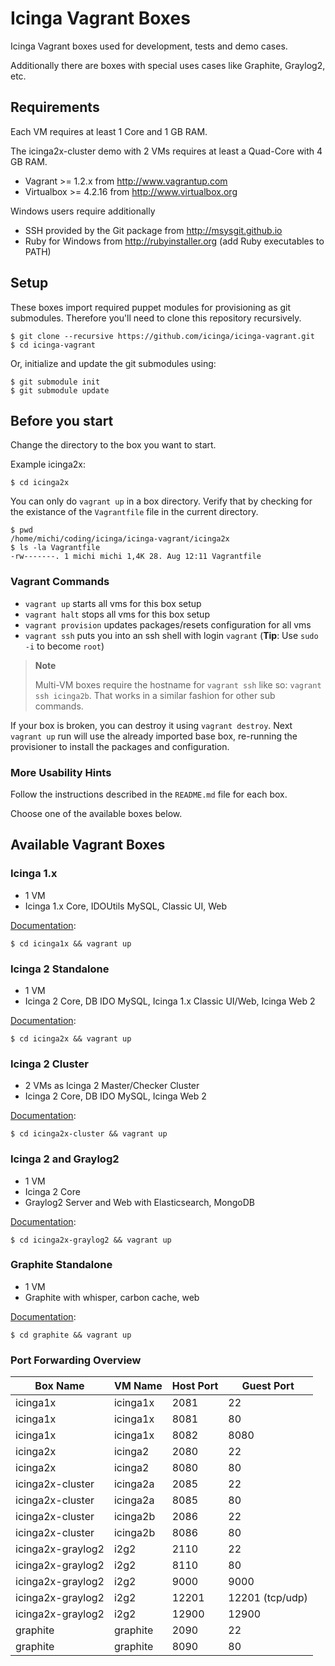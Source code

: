 # Icinga Vagrant Boxes

Icinga Vagrant boxes used for development, tests and demo cases.

Additionally there are boxes with special uses cases like Graphite,
Graylog2, etc.

## Requirements

Each VM requires at least 1 Core and 1 GB RAM.

The icinga2x-cluster demo with 2 VMs requires at least a Quad-Core with 4 GB RAM.

* Vagrant >= 1.2.x from http://www.vagrantup.com
* Virtualbox >= 4.2.16 from http://www.virtualbox.org

Windows users require additionally

* SSH provided by the Git package from http://msysgit.github.io
* Ruby for Windows from http://rubyinstaller.org (add Ruby executables to PATH)

## Setup

These boxes import required puppet modules for provisioning as git submodules.
Therefore you'll need to clone this repository recursively.

    $ git clone --recursive https://github.com/icinga/icinga-vagrant.git
    $ cd icinga-vagrant

Or, initialize and update the git submodules using:

    $ git submodule init
    $ git submodule update

## Before you start

Change the directory to the box you want to start.

Example icinga2x:

    $ cd icinga2x

You can only do `vagrant up` in a box directory. Verify that
by checking for the existance of the `Vagrantfile` file in the current
directory.

    $ pwd
    /home/michi/coding/icinga/icinga-vagrant/icinga2x
    $ ls -la Vagrantfile
    -rw-------. 1 michi michi 1,4K 28. Aug 12:11 Vagrantfile

### Vagrant Commands

* `vagrant up` starts all vms for this box setup
* `vagrant halt` stops all vms for this box setup
* `vagrant provision` updates packages/resets configuration for all vms
* `vagrant ssh` puts you into an ssh shell with login `vagrant` (**Tip**: Use `sudo -i` to become `root`)

> **Note**
>
> Multi-VM boxes require the hostname for `vagrant ssh` like so: `vagrant ssh icinga2b`.
> That works in a similar fashion for other sub commands.

If your box is broken, you can destroy it using `vagrant destroy`. Next `vagrant up`
run will use the already imported base box, re-running the provisioner to install
the packages and configuration.

### More Usability Hints

Follow the instructions described in the `README.md` file
for each box.

Choose one of the available boxes below.

## Available Vagrant Boxes

### Icinga 1.x

* 1 VM
* Icinga 1.x Core, IDOUtils MySQL, Classic UI, Web

[Documentation](icinga1x/README.md):

    $ cd icinga1x && vagrant up

### Icinga 2 Standalone

* 1 VM
* Icinga 2 Core, DB IDO MySQL, Icinga 1.x Classic UI/Web, Icinga Web 2

[Documentation](icinga2x/README.md):

    $ cd icinga2x && vagrant up

### Icinga 2 Cluster

* 2 VMs as Icinga 2 Master/Checker Cluster
* Icinga 2 Core, DB IDO MySQL, Icinga Web 2

[Documentation](icinga2x-cluster/README.md):

    $ cd icinga2x-cluster && vagrant up

### Icinga 2 and Graylog2

* 1 VM 
* Icinga 2 Core
* Graylog2 Server and Web with Elasticsearch, MongoDB

[Documentation](icinga2x-graylog2/README.md):

    $ cd icinga2x-graylog2 && vagrant up

### Graphite Standalone

* 1 VM
* Graphite with whisper, carbon cache, web

[Documentation](graphite/README.md):

    $ cd graphite && vagrant up

### Port Forwarding Overview

  Box Name          | VM Name   | Host Port | Guest Port
  ------------------|-----------|-----------|-----------
  icinga1x          | icinga1x  | 2081      | 22
  icinga1x          | icinga1x  | 8081      | 80
  icinga1x          | icinga1x  | 8082      | 8080
  icinga2x          | icinga2   | 2080      | 22
  icinga2x          | icinga2   | 8080      | 80
  icinga2x-cluster  | icinga2a  | 2085      | 22
  icinga2x-cluster  | icinga2a  | 8085      | 80
  icinga2x-cluster  | icinga2b  | 2086      | 22
  icinga2x-cluster  | icinga2b  | 8086      | 80
  icinga2x-graylog2 | i2g2	| 2110      | 22
  icinga2x-graylog2 | i2g2	| 8110      | 80
  icinga2x-graylog2 | i2g2	| 9000      | 9000
  icinga2x-graylog2 | i2g2	| 12201     | 12201 (tcp/udp)
  icinga2x-graylog2 | i2g2	| 12900     | 12900
  graphite          | graphite  | 2090      | 22
  graphite          | graphite  | 8090      | 80
